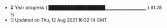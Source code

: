 - ⏳ Year progress { ██████████████████▁▁▁▁▁▁▁▁▁▁▁▁ } 61.28 %
- ⏰ Updated on Thu, 12 Aug 2021 16:32:14 GMT

